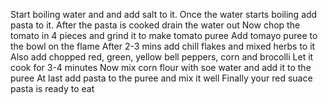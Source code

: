 Start boiling water and and add salt to it.
Once the water starts boiling add pasta to it.
After the pasta is cooked drain the water out
Now chop the tomato in 4 pieces and grind it to make tomato puree
Add tomayo puree to the bowl on the flame
After 2-3 mins add chill flakes and mixed herbs to it 
Also add chopped red, green, yellow bell peppers, corn and brocolli
Let it cook for 3-4 minutes
Now mix corn flour with soe water and add it to the puree
At last add pasta to the puree and mix it well
Finally your red suace pasta is ready to eat